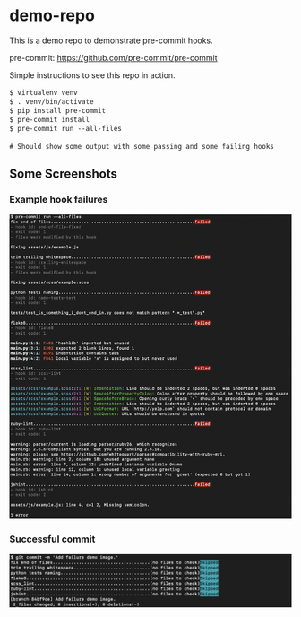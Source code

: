 demo-repo
=========

This is a demo repo to demonstrate pre-commit hooks.

pre-commit: https://github.com/pre-commit/pre-commit

Simple instructions to see this repo in action.

    $ virtualenv venv
    $ . venv/bin/activate
    $ pip install pre-commit
    $ pre-commit install
    $ pre-commit run --all-files

    # Should show some output with some passing and some failing hooks


## Some Screenshots

### Example hook failures

![Example failures](https://raw.githubusercontent.com/pre-commit/demo-repo/main/img/demo_all_files.png)

### Successful commit

![Example failures](https://raw.githubusercontent.com/pre-commit/demo-repo/main/img/demo_commit.png)
